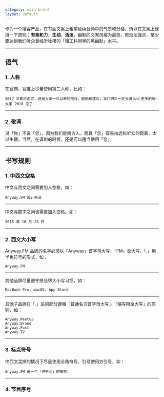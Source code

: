 ```yaml
---
category: main-brand
layout: default
---
```

作为一个播客产品，在书面文案上希望延续音频中的气质和分格，所以在文案上保持一下原则：**有亲和力**、**生动**、**活泼**，幽默的文案风格为最佳，但没法强求，至少要达到我们听众曾经所吐槽的「理工科同学的黑幽默」水平。

---

## 语气
### 1. 人称
在官网、官推上尽量使用第二人称，比如：
```
2017 年即将走完，感谢大家一年以来的陪伴、鼓励和建议，我们明年一定会填(wa)更多的坑~ 大家 2018 见了~
```
---
### 2. 敬词
说「你」不说「您」，因为我们是南方人，而且「您」容易拉远和听众的距离，太过生硬。当然，在讽刺的时候，还是可以适当使用「您」。

---

## 书写规则
### 1. 中西文空格
中文与西文之间需要加入空格，如：
```
Anyway.FM 设计杂谈
```
---
中文与数字之间也需要加入空格，如：
```
2015 年 10 月 28 日
```
---
### 2. 西文大小写
Anyway.FM 品牌的名字必须以「Anyway」首字母大写、「FM」全大写、「.」用半角符号的形式，如：
```
Anyway.FM
```
---
其他品牌尽量遵守原品牌大小写习惯，如：
```
MacBook Pro, macOS, App Store
```
---
其他子品牌在「.」后的部分遵循「普通名词首字母大写」、「缩写用全大写」的原则，如：
```
Anyway.Meetup
Anyway.Brand
Anyway.Post
Anyway.TV
```

---

### 3. 标点符号
中西文混排的情况下尽量使用全角符号，引号使用方引号，如：
```
Anyway.FM 是一个「讲干活」的播客。
```

---

### 4. 节目序号
